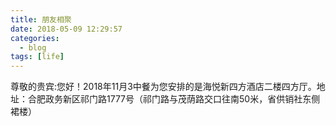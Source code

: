 ```yaml
---
title: 朋友相聚
date: 2018-05-09 12:29:57
categories:
  - blog
tags: [life]
---
```


尊敬的贵宾:您好！2018年11月3中餐为您安排的是海悦新四方酒店二楼四方厅。地址：合肥政务新区祁门路1777号（祁门路与茂荫路交口往南50米，省供销社东侧裙楼）
